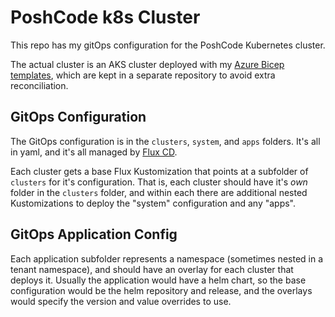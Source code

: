 # PoshCode k8s Cluster

This repo has my gitOps configuration for the PoshCode Kubernetes cluster.

The actual cluster is an AKS cluster deployed with my [Azure Bicep templates](/PoshCode/aks-bicep), which are kept in a separate repository to avoid extra reconciliation.

## GitOps Configuration

The GitOps configuration is in the `clusters`, `system`, and `apps` folders. It's all in yaml, and it's all managed by [Flux CD](https://fluxcd.io/).

Each cluster gets a base Flux Kustomization that points at a subfolder of `clusters` for it's configuration. That is, each cluster should have it's _own_ folder in the `clusters` folder, and within each there are additional nested Kustomizations to deploy the "system" configuration and any "apps".

## GitOps Application Config

Each application subfolder represents a namespace (sometimes nested in a tenant namespace), and should have an overlay for each cluster that deploys it. Usually the application would have a helm chart, so the base configuration would be the helm repository and release, and the overlays would specify the version and value overrides to use.